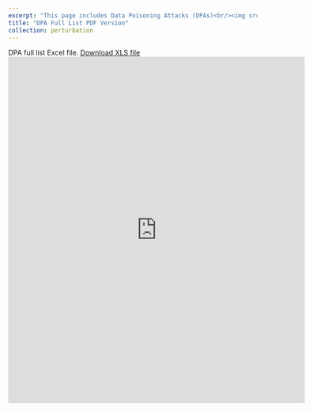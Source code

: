 ```yaml
---
excerpt: "This page includes Data Poisoning Attacks (DPAs)<br/><img src='../images/DPA-List.png'><br/>"
title: "DPA Full List PDF Version"
collection: perturbation
---
```


DPA full list Excel file. 
[Download XLS file](https://github.com/phoenixml/roadmap.github.io/blob/master/files/DPA_Full_List.xlsx?raw=true)
<embed src="https://phoenixml.github.io/roadmap.github.io/files/DPA_Full_List.pdf" width="600" height="700" type="application/pdf" />
